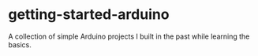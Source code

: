 # getting-started-arduino
A collection of simple Arduino projects I built in the past while learning the basics.
